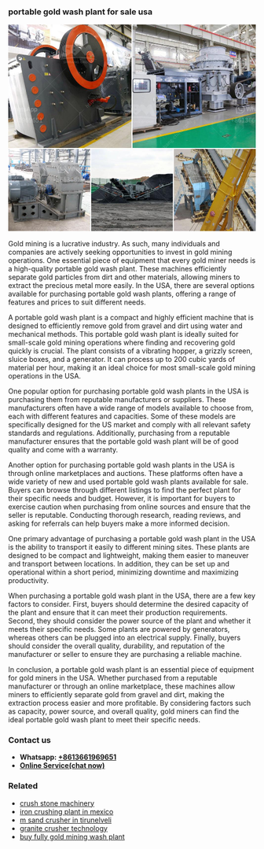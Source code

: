 <h3>portable gold wash plant for sale usa</h3><img src='1706753981.jpg' alt=''><p>Gold mining is a lucrative industry. As such, many individuals and companies are actively seeking opportunities to invest in gold mining operations. One essential piece of equipment that every gold miner needs is a high-quality portable gold wash plant. These machines efficiently separate gold particles from dirt and other materials, allowing miners to extract the precious metal more easily. In the USA, there are several options available for purchasing portable gold wash plants, offering a range of features and prices to suit different needs.</p><p>A portable gold wash plant is a compact and highly efficient machine that is designed to efficiently remove gold from gravel and dirt using water and mechanical methods. This portable gold wash plant is ideally suited for small-scale gold mining operations where finding and recovering gold quickly is crucial. The plant consists of a vibrating hopper, a grizzly screen, sluice boxes, and a generator. It can process up to 200 cubic yards of material per hour, making it an ideal choice for most small-scale gold mining operations in the USA.</p><p>One popular option for purchasing portable gold wash plants in the USA is purchasing them from reputable manufacturers or suppliers. These manufacturers often have a wide range of models available to choose from, each with different features and capacities. Some of these models are specifically designed for the US market and comply with all relevant safety standards and regulations. Additionally, purchasing from a reputable manufacturer ensures that the portable gold wash plant will be of good quality and come with a warranty.</p><p>Another option for purchasing portable gold wash plants in the USA is through online marketplaces and auctions. These platforms often have a wide variety of new and used portable gold wash plants available for sale. Buyers can browse through different listings to find the perfect plant for their specific needs and budget. However, it is important for buyers to exercise caution when purchasing from online sources and ensure that the seller is reputable. Conducting thorough research, reading reviews, and asking for referrals can help buyers make a more informed decision.</p><p>One primary advantage of purchasing a portable gold wash plant in the USA is the ability to transport it easily to different mining sites. These plants are designed to be compact and lightweight, making them easier to maneuver and transport between locations. In addition, they can be set up and operational within a short period, minimizing downtime and maximizing productivity.</p><p>When purchasing a portable gold wash plant in the USA, there are a few key factors to consider. First, buyers should determine the desired capacity of the plant and ensure that it can meet their production requirements. Second, they should consider the power source of the plant and whether it meets their specific needs. Some plants are powered by generators, whereas others can be plugged into an electrical supply. Finally, buyers should consider the overall quality, durability, and reputation of the manufacturer or seller to ensure they are purchasing a reliable machine.</p><p>In conclusion, a portable gold wash plant is an essential piece of equipment for gold miners in the USA. Whether purchased from a reputable manufacturer or through an online marketplace, these machines allow miners to efficiently separate gold from gravel and dirt, making the extraction process easier and more profitable. By considering factors such as capacity, power source, and overall quality, gold miners can find the ideal portable gold wash plant to meet their specific needs.</p><h3>Contact us</h3><ul><li><strong>Whatsapp:&nbsp;<a href="https://wa.me/8613661969651">+8613661969651</a></strong></li><li><a href="https://swt.shibang-china.com/?git&amp;zhl&amp;portable gold wash plant for sale usa"><strong>Online Service(chat now)</strong></a></li></ul><h3>Related</h3><ul><li><a href='crush stone machinery.md'>crush stone machinery</a></li><li><a href='iron crushing plant in mexico.md'>iron crushing plant in mexico</a></li><li><a href='m sand crusher in tirunelveli.md'>m sand crusher in tirunelveli</a></li><li><a href='granite crusher technology.md'>granite crusher technology</a></li><li><a href='buy fully gold mining wash plant.md'>buy fully gold mining wash plant</a></li></ul>